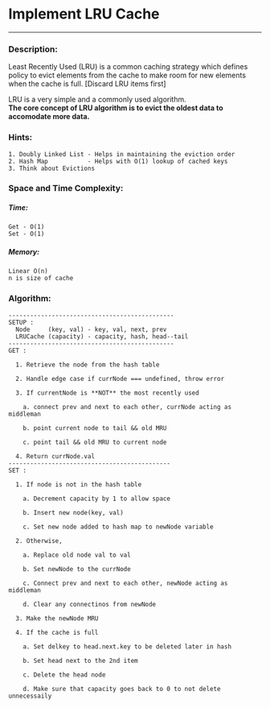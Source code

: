 # Implement LRU Cache
---
### Description:

Least Recently Used (LRU) is a common caching strategy which defines policy to evict elements from the cache to make room for new elements when the cache is full. [Discard LRU items first]

LRU is a very simple and a commonly used algorithm.   
**The core concept of LRU algorithm is to evict the oldest data to accomodate more data.**

### Hints:
    1. Doubly Linked List - Helps in maintaining the eviction order
    2. Hash Map           - Helps with O(1) lookup of cached keys
    3. Think about Evictions

### Space and Time Complexity:
##### Time:
```
Get - O(1)
Set - O(1)
```

##### Memory:   
```
Linear O(n)
n is size of cache
```

### Algorithm:
```
----------------------------------------------
SETUP :
  Node     (key, val) - key, val, next, prev
  LRUCache (capacity) - capacity, hash, head--tail
----------------------------------------------
GET :     

  1. Retrieve the node from the hash table

  2. Handle edge case if currNode === undefined, throw error

  3. If currentNode is **NOT** the most recently used

    a. connect prev and next to each other, currNode acting as middleman

    b. point current node to tail && old MRU

    c. point tail && old MRU to current node

  4. Return currNode.val
---------------------------------------------
SET :

  1. If node is not in the hash table  

    a. Decrement capacity by 1 to allow space

    b. Insert new node(key, val)

    c. Set new node added to hash map to newNode variable

  2. Otherwise,

    a. Replace old node val to val

    b. Set newNode to the currNode

    c. Connect prev and next to each other, newNode acting as middleman

    d. Clear any connectinos from newNode

  3. Make the newNode MRU

  4. If the cache is full

    a. Set delkey to head.next.key to be deleted later in hash

    b. Set head next to the 2nd item

    c. Delete the head node

    d. Make sure that capacity goes back to 0 to not delete unnecessaily
```

